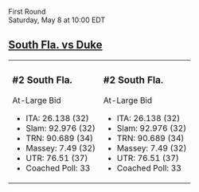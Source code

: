 First Round  
Saturday, May 8 at 10:00 EDT

## [South Fla. vs Duke](https://www.ncaa.com/game/5833371)

<table style="width: 100%"><tr><td stlye="width=50%">

### #2 South Fla.

At-Large Bid

- ITA: 26.138 (32)
- Slam: 92.976 (32)
- TRN: 90.689 (34)
- Massey: 7.49 (32)
- UTR: 76.51 (37)
- Coached Poll: 33
</td><td stlye="width=50%">

### #2 South Fla.

At-Large Bid

- ITA: 26.138 (32)
- Slam: 92.976 (32)
- TRN: 90.689 (34)
- Massey: 7.49 (32)
- UTR: 76.51 (37)
- Coached Poll: 33
</td></tr></table>
